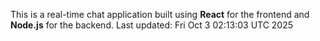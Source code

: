 This is a real-time chat application built using **React** for the frontend and **Node.js** for the backend.
Last updated: Fri Oct  3 02:13:03 UTC 2025

